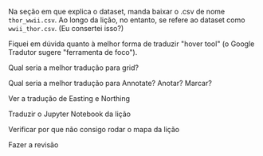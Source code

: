 Na seção em que explica o dataset, manda baixar o .csv de nome `thor_wwii.csv`. Ao longo da lição, no entanto, se refere ao dataset como `wwii_thor.csv`. (Eu consertei isso?)

Fiquei em dúvida quanto à melhor forma de traduzir "hover tool" (o Google Tradutor sugere "ferramenta de foco").

Qual seria a melhor tradução para grid?

Qual seria a melhor tradução para Annotate? Anotar? Marcar?

Ver a tradução de Easting e Northing

Traduzir o Jupyter Notebook da lição

Verificar por que não consigo rodar o mapa da lição

Fazer a revisão

